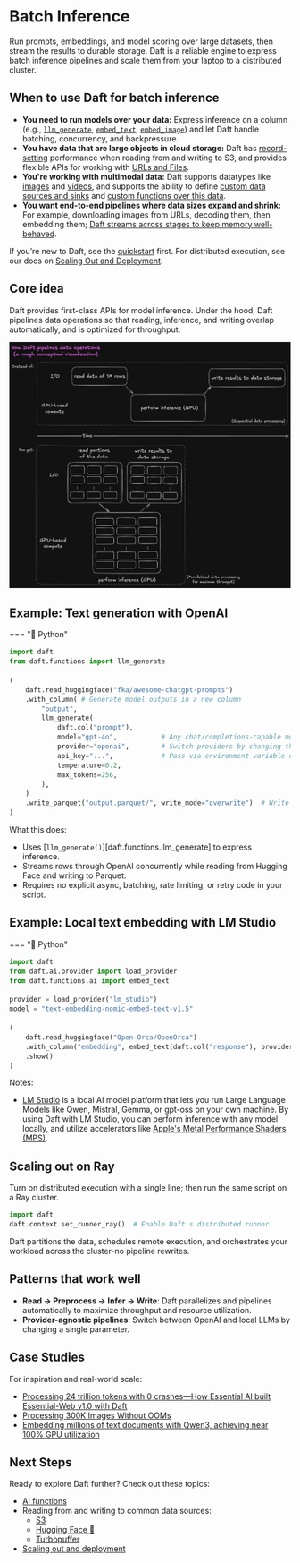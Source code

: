# Batch Inference

Run prompts, embeddings, and model scoring over large datasets, then stream the results to durable storage. Daft is a reliable engine to express batch inference pipelines and scale them from your laptop to a distributed cluster.

## When to use Daft for batch inference

- **You need to run models over your data:** Express inference on a column (e.g., [`llm_generate`](#example-text-generation-with-openai), [`embed_text`](../modalities/text.md#how-to-use-the-embed_text-function), [`embed_image`](../modalities/images.md#generate-image-embeddings)) and let Daft handle batching, concurrency, and backpressure.
- **You have data that are large objects in cloud storage:** Daft has [record-setting](https://www.daft.ai/blog/announcing-daft-02) performance when reading from and writing to S3, and provides flexible APIs for working with [URLs and Files](../modalities/urls.md).
- **You're working with multimodal data:** Daft supports datatypes like [images](../modalities/images.md) and [videos](../modalities/videos.md), and supports the ability to define [custom data sources and sinks](../connectors/custom.md) and [custom functions over this data](../custom-code/udfs.md).
- **You want end-to-end pipelines where data sizes expand and shrink:** For example, downloading images from URLs, decoding them, then embedding them; [Daft streams across stages to keep memory well-behaved](https://www.daft.ai/blog/processing-300k-images-without-oom).

If you’re new to Daft, see the [quickstart](../quickstart.md) first. For distributed execution, see our docs on [Scaling Out and Deployment](../distributed/index.md).

## Core idea

Daft provides first-class APIs for model inference. Under the hood, Daft pipelines data operations so that reading, inference, and writing overlap automatically, and is optimized for throughput.

![Daft Pipeline Visualization](daft-pipeline-visualization.png)

## Example: Text generation with OpenAI

=== "🐍 Python"
```python
import daft
from daft.functions import llm_generate

(
    daft.read_huggingface("fka/awesome-chatgpt-prompts")
    .with_column( # Generate model outputs in a new column
        "output",
        llm_generate(
            daft.col("prompt"),
            model="gpt-4o",           # Any chat/completions-capable model
            provider="openai",        # Switch providers by changing this; e.g. to "vllm"
            api_key="...",            # Pass via environment variable or secret manager
            temperature=0.2,
            max_tokens=256,
        ),
    )
    .write_parquet("output.parquet/", write_mode="overwrite")  # Write to Parquet as the pipeline runs
)
```

What this does:

- Uses [`llm_generate()`][daft.functions.llm_generate] to express inference.
- Streams rows through OpenAI concurrently while reading from Hugging Face and writing to Parquet.
- Requires no explicit async, batching, rate limiting, or retry code in your script.

## Example: Local text embedding with LM Studio

=== "🐍 Python"
```python
import daft
from daft.ai.provider import load_provider
from daft.functions.ai import embed_text

provider = load_provider("lm_studio")
model = "text-embedding-nomic-embed-text-v1.5"

(
    daft.read_huggingface("Open-Orca/OpenOrca")
    .with_column("embedding", embed_text(daft.col("response"), provider=provider, model=model))
    .show()
)
```

Notes:

- [LM Studio](https://lmstudio.ai/) is a local AI model platform that lets you run Large Language Models like Qwen, Mistral, Gemma, or gpt-oss on your own machine. By using Daft with LM Studio, you can perform inference with any model locally, and utilize accelerators like [Apple's Metal Performance Shaders (MPS)](https://developer.apple.com/documentation/metalperformanceshaders).

## Scaling out on Ray

Turn on distributed execution with a single line; then run the same script on a Ray cluster.

```python
import daft
daft.context.set_runner_ray()  # Enable Daft's distributed runner
```

Daft partitions the data, schedules remote execution, and orchestrates your workload across the cluster-no pipeline rewrites.

## Patterns that work well

- **Read → Preprocess → Infer → Write**: Daft parallelizes and pipelines automatically to maximize throughput and resource utilization.
- **Provider-agnostic pipelines**: Switch between OpenAI and local LLMs by changing a single parameter.

## Case Studies

For inspiration and real-world scale:

- [Processing 24 trillion tokens with 0 crashes—How Essential AI built Essential-Web v1.0 with Daft](https://www.daft.ai/blog/how-essential-ai-built-essential-web-v1-with-daft)
- [Processing 300K Images Without OOMs](https://www.daft.ai/blog/processing-300k-images-without-oom)
- [Embedding millions of text documents with Qwen3, achieving near 100% GPU utilization](https://www.daft.ai/blog/embedding-millions-of-text-documents-with-qwen3)

## Next Steps

Ready to explore Daft further? Check out these topics:

- [AI functions](../api/ai.md)
- Reading from and writing to common data sources:
    - [S3](../connectors/aws.md)
    - [Hugging Face 🤗](../connectors/huggingface.md)
    - [Turbopuffer](../connectors/turbopuffer.md)
- [Scaling out and deployment](../distributed/index.md)
